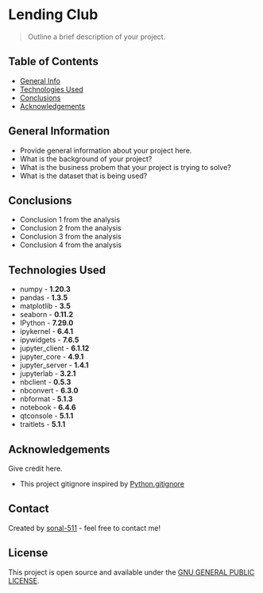 # Lending Club
<!-- TODO: Add brief description-->
> Outline a brief description of your project.


<!-- TODO: Update Table of Contents as progress-->
## Table of Contents
* [General Info](#general-information)
* [Technologies Used](#technologies-used)
* [Conclusions](#conclusions)
* [Acknowledgements](#acknowledgements)


<!-- TODO: Update General information as progress-->
## General Information
- Provide general information about your project here.
- What is the background of your project?
- What is the business probem that your project is trying to solve?
- What is the dataset that is being used?

<!-- You don't have to answer all the questions - just the ones relevant to your project. -->


<!-- TODO: Update Conclusions at end of analysis-->
## Conclusions
- Conclusion 1 from the analysis
- Conclusion 2 from the analysis
- Conclusion 3 from the analysis
- Conclusion 4 from the analysis

## Technologies Used
- numpy - **1.20.3**
- pandas - **1.3.5**
- matplotlib - **3.5**
- seaborn - **0.11.2**
- IPython - **7.29.0**
- ipykernel - **6.4.1**
- ipywidgets - **7.6.5**
- jupyter_client - **6.1.12**
- jupyter_core - **4.9.1**
- jupyter_server - **1.4.1**
- jupyterlab - **3.2.1**
- nbclient - **0.5.3**
- nbconvert - **6.3.0**
- nbformat - **5.1.3**
- notebook - **6.4.6**
- qtconsole - **5.1.1**
- traitlets - **5.1.1**

<!-- As the libraries versions keep on changing, it is recommended to mention the version of library used in this project -->

## Acknowledgements
Give credit here.
- This project gitignore inspired by [Python.gitignore](https://github.com/github/gitignore/blob/main/Python.gitignore)

## Contact
Created by [sonal-511](https://github.com/sonal-511) - feel free to contact me!


## License
This project is open source and available under the [GNU GENERAL PUBLIC LICENSE](./LICENSE).

<!-- You don't have to include all sections - just the one's relevant to your project -->
